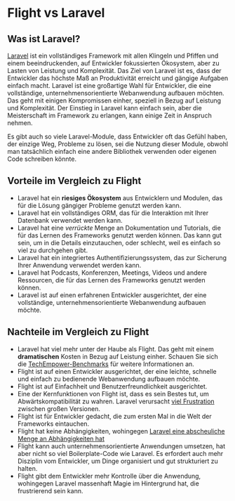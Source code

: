 # Flight vs Laravel

## Was ist Laravel?
[Laravel](https://laravel.com) ist ein vollständiges Framework mit allen Klingeln und Pfiffen und einem beeindruckenden, auf Entwickler fokussierten Ökosystem, 
aber zu Lasten von Leistung und Komplexität. Das Ziel von Laravel ist es, dass der Entwickler das höchste Maß an 
Produktivität erreicht und gängige Aufgaben einfach macht. Laravel ist eine großartige Wahl für Entwickler, die eine 
vollständige, unternehmensorientierte Webanwendung aufbauen möchten. Das geht mit einigen Kompromissen einher, speziell in Bezug auf Leistung und 
Komplexität. Der Einstieg in Laravel kann einfach sein, aber die Meisterschaft im Framework zu erlangen, kann einige 
Zeit in Anspruch nehmen. 

Es gibt auch so viele Laravel-Module, dass Entwickler oft das Gefühl haben, der einzige Weg, Probleme zu lösen, sei die Nutzung 
dieser Module, obwohl man tatsächlich einfach eine andere Bibliothek verwenden oder eigenen Code schreiben könnte.

## Vorteile im Vergleich zu Flight

- Laravel hat ein **riesiges Ökosystem** aus Entwicklern und Modulen, das für die Lösung gängiger Probleme genutzt werden kann.
- Laravel hat ein vollständiges ORM, das für die Interaktion mit Ihrer Datenbank verwendet werden kann.
- Laravel hat eine _verrückte_ Menge an Dokumentation und Tutorials, die für das Lernen des Frameworks genutzt werden können. Das kann gut sein, um in die Details einzutauchen, oder schlecht, weil es einfach so viel zu durchgehen gibt.
- Laravel hat ein integriertes Authentifizierungssystem, das zur Sicherung Ihrer Anwendung verwendet werden kann.
- Laravel hat Podcasts, Konferenzen, Meetings, Videos und andere Ressourcen, die für das Lernen des Frameworks genutzt werden können.
- Laravel ist auf einen erfahrenen Entwickler ausgerichtet, der eine vollständige, unternehmensorientierte Webanwendung aufbauen möchte.

## Nachteile im Vergleich zu Flight

- Laravel hat viel mehr unter der Haube als Flight. Das geht mit einem **dramatischen** Kosten in Bezug auf
  Leistung einher. Schauen Sie sich die [TechEmpower-Benchmarks](https://www.techempower.com/benchmarks/#hw=ph&test=fortune&section=data-r22&l=zik073-cn3) 
  für weitere Informationen an.
- Flight ist auf einen Entwickler ausgerichtet, der eine leichte, schnelle und einfach zu bedienende Webanwendung aufbauen möchte.
- Flight ist auf Einfachheit und Benutzerfreundlichkeit ausgerichtet.
- Eine der Kernfunktionen von Flight ist, dass es sein Bestes tut, um Abwärtskompatibilität zu wahren. Laravel verursacht [viel Frustration](https://www.google.com/search?q=laravel+breaking+changes+major+version+complaints&sca_esv=6862a9c407df8d4e&sca_upv=1&ei=t72pZvDeI4ivptQP1qPMwQY&ved=0ahUKEwiwlurYuNCHAxWIl4kEHdYRM2gQ4dUDCBA&uact=5&oq=laravel+breaking+changes+major+version+complaints&gs_lp=Egxnd3Mtd2l6LXNlcnAiMWxhcmF2ZWwgYnJlYWtpbmcgY2hhbmdlcyBtYWpvciB2ZXJzaW9uIGNvbXBsYWludHMyChAAGLADGNYEGEcyChAAGLADGNYEGEcyChAAGLADGNYEGEcyChAAGLADGNYEGEcyChAAGLADGNYEGEcyChAAGLADGNYEGEcyChAAGLADGNYEGEdIjAJQAFgAcAF4AZABAJgBAKABAKoBALgBA8gBAJgCAaACB5gDAIgGAZAGCJIHATGgBwA&sclient=gws-wiz-serp) zwischen großen Versionen.
- Flight ist für Entwickler gedacht, die zum ersten Mal in die Welt der Frameworks eintauchen.
- Flight hat keine Abhängigkeiten, wohingegen [Laravel eine abscheuliche Menge an Abhängigkeiten hat](https://github.com/laravel/framework/blob/12.x/composer.json)
- Flight kann auch unternehmensorientierte Anwendungen umsetzen, hat aber nicht so viel Boilerplate-Code wie Laravel.
  Es erfordert auch mehr Disziplin vom Entwickler, um Dinge organisiert und gut strukturiert zu halten.
- Flight gibt dem Entwickler mehr Kontrolle über die Anwendung, wohingegen Laravel massenhaft Magie im Hintergrund hat, die frustrierend sein kann.